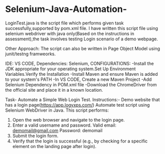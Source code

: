 # Selenium-Java-Automation-
LoginTest.java is the script file which performs given task successfully,supported by pom.xml file. 
I have written this script file using selenium webdriver with java only(Based on the instructions in assessment),the task involves testing Login scenario of a demo webpage.

Other Approach: The script can also be written in Page Object Model using junit/testng framweorks.

IDE: VS CODE, 
Dependencies: Selenium, 
CONFIGURATIONS:
-Install the JDK appropriate for your operating system.Set Up Environment Variables.Verify the Installation
-Install Maven and ensure Maven is added to your system's PATH
-In VS CODE, Create a new Maven Project
-Add Selenium Dependency in POM.xml file
-Download the ChromeDriver from the official site and place it in a known location.

Task- Automate a Simple Web Login Test. 
Instructions:- Demo website that has a login page(https://app.logyxps.com/)
Automate test script using Selenium WebDriver in Java. This script performs:
 1. Open the web browser and navigate to the login page.
 2. Enter a valid username and password.
 Valid email: demomail@gmail.com
 Password: demomail
 3. Submit the login form.
 4. Verify that the login is successful (e.g., by checking for a specific element on the
 landing page after login).

